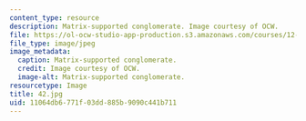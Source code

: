 ```yaml
---
content_type: resource
description: Matrix-supported conglomerate. Image courtesy of OCW.
file: https://ol-ocw-studio-app-production.s3.amazonaws.com/courses/12-110-sedimentary-geology-fall-2004/11064db6771f03dd885b9090c441b711_42.jpg
file_type: image/jpeg
image_metadata:
  caption: Matrix-supported conglomerate.
  credit: Image courtesy of OCW.
  image-alt: Matrix-supported conglomerate.
resourcetype: Image
title: 42.jpg
uid: 11064db6-771f-03dd-885b-9090c441b711
---
```

